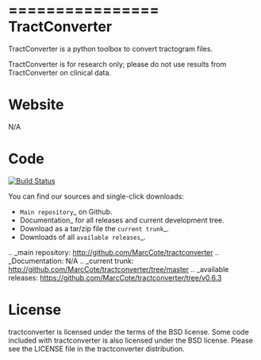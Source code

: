 ================
 TractConverter
================

TractConverter is a python toolbox to convert tractogram files.

TractConverter is for research only; please do not use results
from TractConverter on clinical data.

Website
=======

N/A

Code
====
[![Build Status](https://travis-ci.org/[MarcCote]/[tractconveter].png)](https://travis-ci.org/[MarcCote]/[tractconveter])

You can find our sources and single-click downloads:

* `Main repository`_ on Github.
* Documentation_ for all releases and current development tree.
* Download as a tar/zip file the `current trunk`_.
* Downloads of all `available releases`_.

.. _main repository: http://github.com/MarcCote/tractconverter
.. _Documentation: N/A
.. _current trunk: http://github.com/MarcCote/tractconverter/tree/master
.. _available releases: https://github.com/MarcCote/tractconverter/tree/v0.6.3

License
=======

tractconverter is licensed under the terms of the BSD license. Some code included with
tractconverter is also licensed under the BSD license.  Please see the LICENSE file in the
tractconverter distribution.
